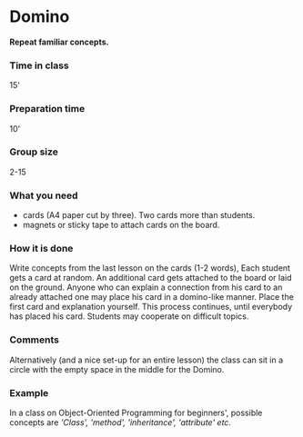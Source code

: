 # Domino

**Repeat familiar concepts.**

### Time in class
15'

### Preparation time
10'

### Group size
2-15

### What you need

* cards (A4 paper cut by three). Two cards more than students. 
* magnets or sticky tape to attach cards on the board.

### How it is done

Write concepts from the last lesson on the cards (1-2 words), Each student gets a card at random. An additional card gets attached to the board or laid on the ground. Anyone who can explain a connection from his card to an already attached one may place his card in a domino-like manner. Place the first card and explanation yourself. This process continues, until everybody has placed his card. Students may cooperate on difficult topics. 

### Comments

Alternatively (and a nice set-up for an entire lesson) the class can sit in a circle with the empty space in the middle for the Domino.

### Example

In a class on Object-Oriented Programming for beginners', possible concepts are *'Class', 'method', 'inheritance', 'attribute' etc.*
